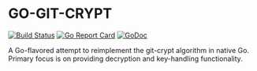 # GO-GIT-CRYPT

[![Build Status](https://secure.travis-ci.org/jbuchbinder/go-git-crypt.png)](http://travis-ci.org/jbuchbinder/go-git-crypt)
[![Go Report Card](https://goreportcard.com/badge/github.com/jbuchbinder/go-git-crypt)](https://goreportcard.com/report/github.com/jbuchbinder/go-git-crypt)
[![GoDoc](https://godoc.org/github.com/jbuchbinder/go-git-crypt?status.png)](https://godoc.org/github.com/jbuchbinder/go-git-crypt)

A Go-flavored attempt to reimplement the git-crypt algorithm in native Go. Primary focus is on providing decryption and key-handling functionality.

